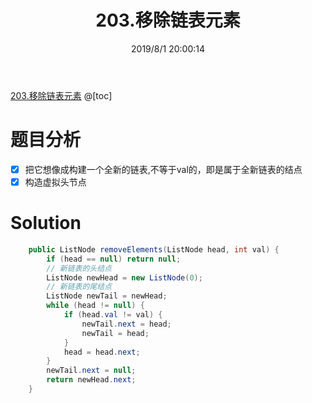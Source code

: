 ﻿---
title: 203.移除链表元素
categories:
- DSA
- Algorithm
- LeetCode
date: 2019/8/1 20:00:14
updated: 2020/12/10 12:00:14
---

[203.移除链表元素](https://leetcode-cn.com/problems/remove-linked-list-elements/)
@[toc]

# 题目分析

 - [x] 把它想像成构建一个全新的链表,不等于val的，即是属于全新链表的结点
 - [x] 构造虚拟头节点

# Solution

```java
	public ListNode removeElements(ListNode head, int val) {
		if (head == null) return null;
		// 新链表的头结点
		ListNode newHead = new ListNode(0);
		// 新链表的尾结点
		ListNode newTail = newHead;
		while (head != null) {
			if (head.val != val) {
				newTail.next = head;
				newTail = head;
			}
			head = head.next;
		}
		newTail.next = null;
		return newHead.next;
	}
```
